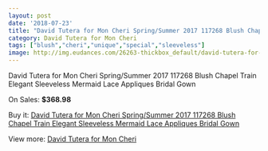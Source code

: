 ```yaml
---
layout: post
date: '2018-07-23'
title: "David Tutera for Mon Cheri Spring/Summer 2017 117268 Blush Chapel Train Elegant Sleeveless Mermaid Lace Appliques Bridal Gown"
category: David Tutera for Mon Cheri
tags: ["blush","cheri","unique","special","sleeveless"]
image: http://img.eudances.com/26263-thickbox_default/david-tutera-for-mon-cheri-spring-summer-2017-117268-blush-chapel-train-elegant-sleeveless-mermaid-lace-appliques-bridal-gown.jpg
---
```

David Tutera for Mon Cheri Spring/Summer 2017 117268 Blush Chapel Train Elegant Sleeveless Mermaid Lace Appliques Bridal Gown

On Sales: **$368.98**
<a href="https://www.eudances.com/en/david-tutera-for-mon-cheri/8788-david-tutera-for-mon-cheri-spring-summer-2017-117268-blush-chapel-train-elegant-sleeveless-mermaid-lace-appliques-bridal-gown.html"><amp-img layout="responsive" width="600" height="600" src="//img.eudances.com/26263-thickbox_default/david-tutera-for-mon-cheri-spring-summer-2017-117268-blush-chapel-train-elegant-sleeveless-mermaid-lace-appliques-bridal-gown.jpg" alt="David Tutera for Mon Cheri Spring/Summer 2017 117268 Blush Chapel Train Elegant Sleeveless Mermaid Lace Appliques Bridal Gown 0" /></a>
<a href="https://www.eudances.com/en/david-tutera-for-mon-cheri/8788-david-tutera-for-mon-cheri-spring-summer-2017-117268-blush-chapel-train-elegant-sleeveless-mermaid-lace-appliques-bridal-gown.html"><amp-img layout="responsive" width="600" height="600" src="//img.eudances.com/26268-thickbox_default/david-tutera-for-mon-cheri-spring-summer-2017-117268-blush-chapel-train-elegant-sleeveless-mermaid-lace-appliques-bridal-gown.jpg" alt="David Tutera for Mon Cheri Spring/Summer 2017 117268 Blush Chapel Train Elegant Sleeveless Mermaid Lace Appliques Bridal Gown 1" /></a>
<a href="https://www.eudances.com/en/david-tutera-for-mon-cheri/8788-david-tutera-for-mon-cheri-spring-summer-2017-117268-blush-chapel-train-elegant-sleeveless-mermaid-lace-appliques-bridal-gown.html"><amp-img layout="responsive" width="600" height="600" src="//img.eudances.com/26267-thickbox_default/david-tutera-for-mon-cheri-spring-summer-2017-117268-blush-chapel-train-elegant-sleeveless-mermaid-lace-appliques-bridal-gown.jpg" alt="David Tutera for Mon Cheri Spring/Summer 2017 117268 Blush Chapel Train Elegant Sleeveless Mermaid Lace Appliques Bridal Gown 2" /></a>
<a href="https://www.eudances.com/en/david-tutera-for-mon-cheri/8788-david-tutera-for-mon-cheri-spring-summer-2017-117268-blush-chapel-train-elegant-sleeveless-mermaid-lace-appliques-bridal-gown.html"><amp-img layout="responsive" width="600" height="600" src="//img.eudances.com/26266-thickbox_default/david-tutera-for-mon-cheri-spring-summer-2017-117268-blush-chapel-train-elegant-sleeveless-mermaid-lace-appliques-bridal-gown.jpg" alt="David Tutera for Mon Cheri Spring/Summer 2017 117268 Blush Chapel Train Elegant Sleeveless Mermaid Lace Appliques Bridal Gown 3" /></a>
<a href="https://www.eudances.com/en/david-tutera-for-mon-cheri/8788-david-tutera-for-mon-cheri-spring-summer-2017-117268-blush-chapel-train-elegant-sleeveless-mermaid-lace-appliques-bridal-gown.html"><amp-img layout="responsive" width="600" height="600" src="//img.eudances.com/26265-thickbox_default/david-tutera-for-mon-cheri-spring-summer-2017-117268-blush-chapel-train-elegant-sleeveless-mermaid-lace-appliques-bridal-gown.jpg" alt="David Tutera for Mon Cheri Spring/Summer 2017 117268 Blush Chapel Train Elegant Sleeveless Mermaid Lace Appliques Bridal Gown 4" /></a>
<a href="https://www.eudances.com/en/david-tutera-for-mon-cheri/8788-david-tutera-for-mon-cheri-spring-summer-2017-117268-blush-chapel-train-elegant-sleeveless-mermaid-lace-appliques-bridal-gown.html"><amp-img layout="responsive" width="600" height="600" src="//img.eudances.com/26264-thickbox_default/david-tutera-for-mon-cheri-spring-summer-2017-117268-blush-chapel-train-elegant-sleeveless-mermaid-lace-appliques-bridal-gown.jpg" alt="David Tutera for Mon Cheri Spring/Summer 2017 117268 Blush Chapel Train Elegant Sleeveless Mermaid Lace Appliques Bridal Gown 5" /></a>

Buy it: [David Tutera for Mon Cheri Spring/Summer 2017 117268 Blush Chapel Train Elegant Sleeveless Mermaid Lace Appliques Bridal Gown](https://www.eudances.com/en/david-tutera-for-mon-cheri/8788-david-tutera-for-mon-cheri-spring-summer-2017-117268-blush-chapel-train-elegant-sleeveless-mermaid-lace-appliques-bridal-gown.html "David Tutera for Mon Cheri Spring/Summer 2017 117268 Blush Chapel Train Elegant Sleeveless Mermaid Lace Appliques Bridal Gown")

View more: [David Tutera for Mon Cheri](https://www.eudances.com/en/128-david-tutera-for-mon-cheri "David Tutera for Mon Cheri")